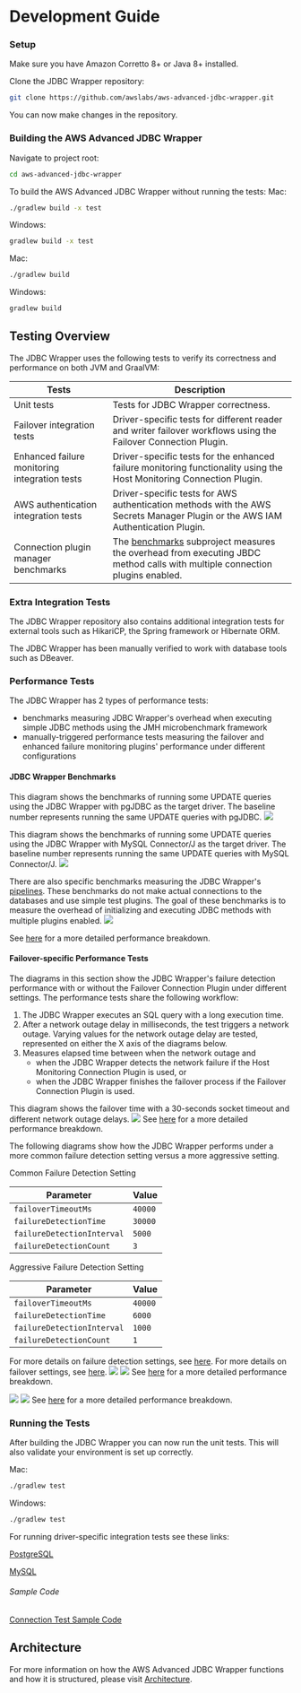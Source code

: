 # Development Guide

### Setup
Make sure you have Amazon Corretto 8+ or Java 8+ installed.

Clone the JDBC Wrapper repository:

```bash
git clone https://github.com/awslabs/aws-advanced-jdbc-wrapper.git
```

You can now make changes in the repository.

### Building the AWS Advanced JDBC Wrapper
Navigate to project root:
```bash
cd aws-advanced-jdbc-wrapper
```
To build the AWS Advanced JDBC Wrapper without running the tests:
Mac:
```bash
./gradlew build -x test
```

Windows:
```bash
gradlew build -x test
```

Mac:
```bash
./gradlew build
```

Windows:
```bash
gradlew build
```

## Testing Overview

The JDBC Wrapper uses the following tests to verify its correctness and performance on both JVM and GraalVM:

| Tests                                         | Description                                                                                                                                              |
|-----------------------------------------------|----------------------------------------------------------------------------------------------------------------------------------------------------------|
| Unit tests                                    | Tests for JDBC Wrapper correctness.                                                                                                                      |
| Failover integration tests                    | Driver-specific tests for different reader and writer failover workflows using the Failover Connection Plugin.                                           |
| Enhanced failure monitoring integration tests | Driver-specific tests for the enhanced failure monitoring functionality using the Host Monitoring Connection Plugin.                                     |
| AWS authentication integration tests          | Driver-specific tests for AWS authentication methods with the AWS Secrets Manager Plugin or the AWS IAM Authentication Plugin.                           |
| Connection plugin manager benchmarks          | The [benchmarks](../../benchmarks/README.md) subproject measures the overhead from executing JBDC method calls with multiple connection plugins enabled. |

### Extra Integration Tests

The JDBC Wrapper repository also contains additional integration tests for external tools such as HikariCP, the Spring framework or Hibernate ORM.

The JDBC Wrapper has been manually verified to work with database tools such as DBeaver.

### Performance Tests

The JDBC Wrapper has 2 types of performance tests:
- benchmarks measuring JDBC Wrapper's overhead when executing simple JDBC methods using the JMH microbenchmark framework
- manually-triggered performance tests measuring the failover and enhanced failure monitoring plugins' performance under different configurations

#### JDBC Wrapper Benchmarks
This diagram shows the benchmarks of running some UPDATE queries using the JDBC Wrapper with pgJDBC as the target driver.
The baseline number represents running the same UPDATE queries with pgJDBC.
![](../images/jdbc_wrapper_postgresql_benchmarks.png)

This diagram shows the benchmarks of running some UPDATE queries using the JDBC Wrapper with MySQL Connector/J as the target driver.
The baseline number represents running the same UPDATE queries with MySQL Connector/J.
![](../images/jdbc_wrapper_mysql_benchmarks.png)

There are also specific benchmarks measuring the JDBC Wrapper's [pipelines](Pipelines.md).
These benchmarks do not make actual connections to the databases and use simple test plugins.
The goal of these benchmarks is to measure the overhead of initializing and executing JDBC methods with multiple plugins enabled.
![](../images/jdbc_wrapper_connect_pipeline.png)

See [here](PerformanceResults.md#benchmarks) for a more detailed performance breakdown.

#### Failover-specific Performance Tests
The diagrams in this section show the JDBC Wrapper's failure detection performance with or without the Failover Connection Plugin under different settings.
The performance tests share the following workflow:
1. The JDBC Wrapper executes an SQL query with a long execution time.
2. After a network outage delay in milliseconds, the test triggers a network outage.
Varying values for the network outage delay are tested, represented on either the X axis of the diagrams below.
3. Measures elapsed time between when the network outage and 
   - when the JDBC Wrapper detects the network failure if the Host Monitoring Connection Plugin is used, or 
   - when the JDBC Wrapper finishes the failover process if the Failover Connection Plugin is used.

This diagram shows the failover time with a 30-seconds socket timeout and different network outage delays.
![](../images/jdbc_wrapper_postgresql_failover_with_30s_socket_timeout.png)
See [here](PerformanceResults.md#failover-performance-with-different-socket-timeout-configuration) for a more detailed performance breakdown.

The following diagrams show how the JDBC Wrapper performs under a more common failure detection setting versus a more aggressive setting.

Common Failure Detection Setting

| Parameter                  | Value   |
|----------------------------|---------|
| `failoverTimeoutMs`        | `40000` |
| `failureDetectionTime`     | `30000` |
| `failureDetectionInterval` | `5000`  |
| `failureDetectionCount`    | `3`     |

Aggressive Failure Detection Setting

| Parameter                  | Value   |
|----------------------------|---------|
| `failoverTimeoutMs`        | `40000` |
| `failureDetectionTime`     | `6000`  |
| `failureDetectionInterval` | `1000`  |
| `failureDetectionCount`    | `1`     |

For more details on failure detection settings, see [here](../using-the-jdbc-wrapper/using-plugins/UsingTheHostMonitoringPlugin.md#enhanced-failure-monitoring-parameters).
For more details on failover settings, see [here](../using-the-jdbc-wrapper/FailoverConfigurationGuide.md).
![](../images/jdbc_wrapper_postgresql_failover_efm_30000_5000_3.png)
![](../images/jdbc_wrapper_postgresql_failover_efm_6000_1000_1.png)
See [here](PerformanceResults.md#failover-performance-with-different-enhanced-failure-monitoring-configuration) for a more detailed performance breakdown.

![](../images/jdbc_wrapper_postgresql_efm_30000_5000_3.png)
![](../images/jdbc_wrapper_postgresql_efm_6000_1000_1.png)
See [here](PerformanceResults.md#enhanced-failure-monitoring-performance-with-different-dailure-detection-configuration) for a more detailed performance breakdown.

### Running the Tests

After building the JDBC Wrapper you can now run the unit tests.
This will also validate your environment is set up correctly.

Mac:
```bash
./gradlew test
```

Windows:
```bash
./gradlew test
```

For running driver-specific integration tests see these links: <br />

[PostgreSQL](/docs/driver-specific/postgresql/postgresql.md)

[MySQL](/docs/driver-specific/mysql/mysql.md)

###### Sample Code
[Connection Test Sample Code](/docs/driver-specific/postgresql/ConnectionSample.java)

## Architecture
For more information on how the AWS Advanced JDBC Wrapper functions and how it is structured, please visit [Architecture](./Architecture.md).
